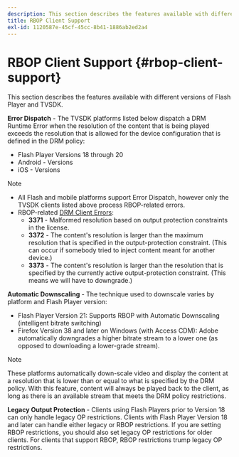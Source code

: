 ```yaml
---
description: This section describes the features available with different versions of Flash Player and TVSDK.
title: RBOP Client Support
exl-id: 1120587e-45cf-45cc-8b41-1886ab2ed2a4
---
```

# RBOP Client Support {#rbop-client-support}

This section describes the features available with different versions of Flash Player and TVSDK.

**Error Dispatch** - The TVSDK platforms listed below dispatch a DRM Runtime Error when the resolution of the content that is being played exceeds the resolution that is allowed for the device configuration that is defined in the DRM policy:

* Flash Player Versions 18 through 20
* Android - Versions
* iOS - Versions

>[!NOTE]
>
>* All Flash and mobile platforms support Error Dispatch, however only the TVSDK clients listed above process RBOP-related errors.
>* RBOP-related [DRM Client Errors](https://help.adobe.com/en_US/primetime/drm/index.html#reference-DRM_Client_Error_Messages):
>    * **3371** - Malformed resolution based on output protection constraints in the license. 
>    * **3372** - The content's resolution is larger than the maximum resolution that is specified in the output-protection constraint. (This can occur if somebody tried to inject content meant for another device.) 
>    * **3373** - The content's resolution is larger than the resolution that is specified by the currently active output-protection constraint. (This means we will have to downgrade.)
>

**Automatic Downscaling** - The technique used to downscale varies by platform and Flash Player version:

* Flash Player Version 21: Supports RBOP with Automatic Downscaling (intelligent bitrate switching)
* Firefox Version 38 and later on Windows (with Access CDM): Adobe automatically downgrades a higher bitrate stream to a lower one (as opposed to downloading a lower-grade stream).

>[!NOTE]
>
>These platforms automatically down-scale video and display the content at a resolution that is lower than or equal to what is specified by the DRM policy. With this feature, content will always be played back to the client, as long as there is an available stream that meets the DRM policy restrictions.

**Legacy Output Protection** - Clients using Flash Players prior to Version 18 can only handle legacy OP restrictions. Clients with Flash Player Version 18 and later can handle either legacy or RBOP restrictions. If you are setting RBOP restrictions, you should also set legacy OP restrictions for older clients. For clients that support RBOP, RBOP restrictions trump legacy OP restrictions.
